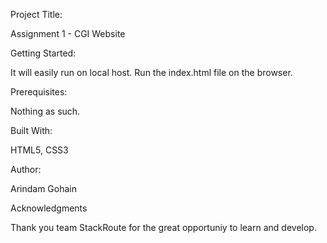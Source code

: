 Project Title:

Assignment 1 - CGI Website

Getting Started: 

It will easily run on local host. Run the index.html file on the browser.

Prerequisites:

Nothing as such.

Built With:

HTML5, CSS3

Author:

Arindam Gohain

Acknowledgments

Thank you team StackRoute for the great opportuniy to learn and develop.